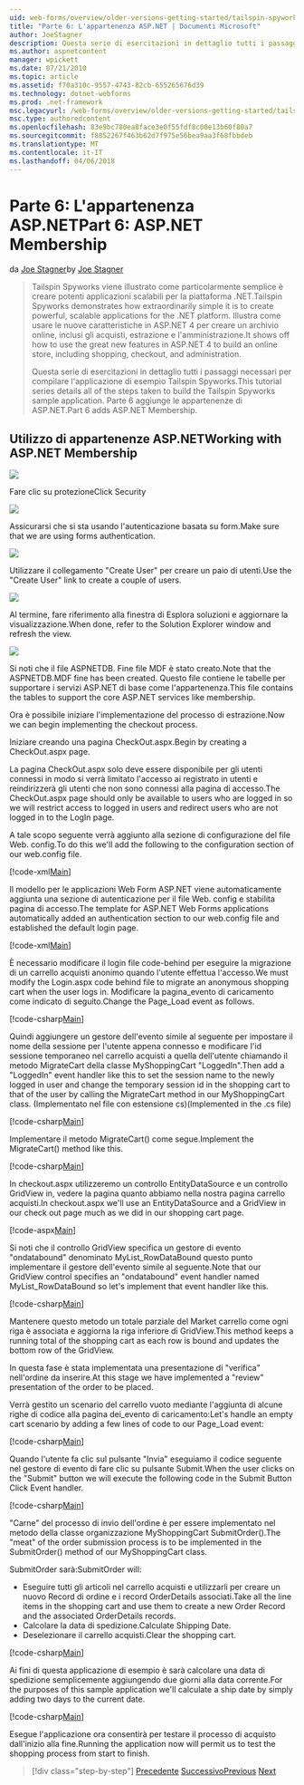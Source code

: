 ```yaml
---
uid: web-forms/overview/older-versions-getting-started/tailspin-spyworks/tailspin-spyworks-part-6
title: "Parte 6: L'appartenenza ASP.NET | Documenti Microsoft"
author: JoeStagner
description: Questa serie di esercitazioni in dettaglio tutti i passaggi necessari per compilare l'applicazione di esempio Tailspin Spyworks. Parte 6 aggiunge le appartenenze di ASP.NET.
ms.author: aspnetcontent
manager: wpickett
ms.date: 07/21/2010
ms.topic: article
ms.assetid: f70a310c-9557-4743-82cb-655265676d39
ms.technology: dotnet-webforms
ms.prod: .net-framework
msc.legacyurl: /web-forms/overview/older-versions-getting-started/tailspin-spyworks/tailspin-spyworks-part-6
msc.type: authoredcontent
ms.openlocfilehash: 83e9bc780ea8face3e0f55fdf8c00e13b60f80a7
ms.sourcegitcommit: f8852267f463b62d7f975e56bea9aa3f68fbbdeb
ms.translationtype: MT
ms.contentlocale: it-IT
ms.lasthandoff: 04/06/2018
---
```

<a name="part-6-aspnet-membership"></a><span data-ttu-id="d6bf5-104">Parte 6: L'appartenenza ASP.NET</span><span class="sxs-lookup"><span data-stu-id="d6bf5-104">Part 6: ASP.NET Membership</span></span>
====================
<span data-ttu-id="d6bf5-105">da [Joe Stagner](https://github.com/JoeStagner)</span><span class="sxs-lookup"><span data-stu-id="d6bf5-105">by [Joe Stagner](https://github.com/JoeStagner)</span></span>

> <span data-ttu-id="d6bf5-106">Tailspin Spyworks viene illustrato come particolarmente semplice è creare potenti applicazioni scalabili per la piattaforma .NET.</span><span class="sxs-lookup"><span data-stu-id="d6bf5-106">Tailspin Spyworks demonstrates how extraordinarily simple it is to create powerful, scalable applications for the .NET platform.</span></span> <span data-ttu-id="d6bf5-107">Illustra come usare le nuove caratteristiche in ASP.NET 4 per creare un archivio online, inclusi gli acquisti, estrazione e l'amministrazione.</span><span class="sxs-lookup"><span data-stu-id="d6bf5-107">It shows off how to use the great new features in ASP.NET 4 to build an online store, including shopping, checkout, and administration.</span></span>
> 
> <span data-ttu-id="d6bf5-108">Questa serie di esercitazioni in dettaglio tutti i passaggi necessari per compilare l'applicazione di esempio Tailspin Spyworks.</span><span class="sxs-lookup"><span data-stu-id="d6bf5-108">This tutorial series details all of the steps taken to build the Tailspin Spyworks sample application.</span></span> <span data-ttu-id="d6bf5-109">Parte 6 aggiunge le appartenenze di ASP.NET.</span><span class="sxs-lookup"><span data-stu-id="d6bf5-109">Part 6 adds ASP.NET Membership.</span></span>


## <a id="_Toc260221672"></a>  <span data-ttu-id="d6bf5-110">Utilizzo di appartenenze ASP.NET</span><span class="sxs-lookup"><span data-stu-id="d6bf5-110">Working with ASP.NET Membership</span></span>

![](tailspin-spyworks-part-6/_static/image1.png)

<span data-ttu-id="d6bf5-111">Fare clic su protezione</span><span class="sxs-lookup"><span data-stu-id="d6bf5-111">Click Security</span></span>

![](tailspin-spyworks-part-6/_static/image1.jpg)

<span data-ttu-id="d6bf5-112">Assicurarsi che si sta usando l'autenticazione basata su form.</span><span class="sxs-lookup"><span data-stu-id="d6bf5-112">Make sure that we are using forms authentication.</span></span>

![](tailspin-spyworks-part-6/_static/image2.jpg)

<span data-ttu-id="d6bf5-113">Utilizzare il collegamento "Create User" per creare un paio di utenti.</span><span class="sxs-lookup"><span data-stu-id="d6bf5-113">Use the "Create User" link to create a couple of users.</span></span>

![](tailspin-spyworks-part-6/_static/image3.jpg)

<span data-ttu-id="d6bf5-114">Al termine, fare riferimento alla finestra di Esplora soluzioni e aggiornare la visualizzazione.</span><span class="sxs-lookup"><span data-stu-id="d6bf5-114">When done, refer to the Solution Explorer window and refresh the view.</span></span>

![](tailspin-spyworks-part-6/_static/image2.png)

<span data-ttu-id="d6bf5-115">Si noti che il file ASPNETDB. Fine file MDF è stato creato.</span><span class="sxs-lookup"><span data-stu-id="d6bf5-115">Note that the ASPNETDB.MDF fine has been created.</span></span> <span data-ttu-id="d6bf5-116">Questo file contiene le tabelle per supportare i servizi ASP.NET di base come l'appartenenza.</span><span class="sxs-lookup"><span data-stu-id="d6bf5-116">This file contains the tables to support the core ASP.NET services like membership.</span></span>

<span data-ttu-id="d6bf5-117">Ora è possibile iniziare l'implementazione del processo di estrazione.</span><span class="sxs-lookup"><span data-stu-id="d6bf5-117">Now we can begin implementing the checkout process.</span></span>

<span data-ttu-id="d6bf5-118">Iniziare creando una pagina CheckOut.aspx.</span><span class="sxs-lookup"><span data-stu-id="d6bf5-118">Begin by creating a CheckOut.aspx page.</span></span>

<span data-ttu-id="d6bf5-119">La pagina CheckOut.aspx solo deve essere disponibile per gli utenti connessi in modo si verrà limitato l'accesso ai registrato in utenti e reindirizzerà gli utenti che non sono connessi alla pagina di accesso.</span><span class="sxs-lookup"><span data-stu-id="d6bf5-119">The CheckOut.aspx page should only be available to users who are logged in so we will restrict access to logged in users and redirect users who are not logged in to the LogIn page.</span></span>

<span data-ttu-id="d6bf5-120">A tale scopo seguente verrà aggiunto alla sezione di configurazione del file Web. config.</span><span class="sxs-lookup"><span data-stu-id="d6bf5-120">To do this we'll add the following to the configuration section of our web.config file.</span></span>

[!code-xml[Main](tailspin-spyworks-part-6/samples/sample1.xml)]

<span data-ttu-id="d6bf5-121">Il modello per le applicazioni Web Form ASP.NET viene automaticamente aggiunta una sezione di autenticazione per il file Web. config e stabilita pagina di accesso.</span><span class="sxs-lookup"><span data-stu-id="d6bf5-121">The template for ASP.NET Web Forms applications automatically added an authentication section to our web.config file and established the default login page.</span></span>

[!code-xml[Main](tailspin-spyworks-part-6/samples/sample2.xml)]

<span data-ttu-id="d6bf5-122">È necessario modificare il login file code-behind per eseguire la migrazione di un carrello acquisti anonimo quando l'utente effettua l'accesso.</span><span class="sxs-lookup"><span data-stu-id="d6bf5-122">We must modify the Login.aspx code behind file to migrate an anonymous shopping cart when the user logs in.</span></span> <span data-ttu-id="d6bf5-123">Modificare la pagina\_evento di caricamento come indicato di seguito.</span><span class="sxs-lookup"><span data-stu-id="d6bf5-123">Change the Page\_Load event as follows.</span></span>

[!code-csharp[Main](tailspin-spyworks-part-6/samples/sample3.cs)]

<span data-ttu-id="d6bf5-124">Quindi aggiungere un gestore dell'evento simile al seguente per impostare il nome della sessione per l'utente appena connesso e modificare l'id sessione temporaneo nel carrello acquisti a quella dell'utente chiamando il metodo MigrateCart della classe MyShoppingCart "LoggedIn".</span><span class="sxs-lookup"><span data-stu-id="d6bf5-124">Then add a "LoggedIn" event handler like this to set the session name to the newly logged in user and change the temporary session id in the shopping cart to that of the user by calling the MigrateCart method in our MyShoppingCart class.</span></span> <span data-ttu-id="d6bf5-125">(Implementato nel file con estensione cs)</span><span class="sxs-lookup"><span data-stu-id="d6bf5-125">(Implemented in the .cs file)</span></span>

[!code-csharp[Main](tailspin-spyworks-part-6/samples/sample4.cs)]

<span data-ttu-id="d6bf5-126">Implementare il metodo MigrateCart() come segue.</span><span class="sxs-lookup"><span data-stu-id="d6bf5-126">Implement the MigrateCart() method like this.</span></span>

[!code-csharp[Main](tailspin-spyworks-part-6/samples/sample5.cs)]

<span data-ttu-id="d6bf5-127">In checkout.aspx utilizzeremo un controllo EntityDataSource e un controllo GridView in, vedere la pagina quanto abbiamo nella nostra pagina carrello acquisti.</span><span class="sxs-lookup"><span data-stu-id="d6bf5-127">In checkout.aspx we'll use an EntityDataSource and a GridView in our check out page much as we did in our shopping cart page.</span></span>

[!code-aspx[Main](tailspin-spyworks-part-6/samples/sample6.aspx)]

<span data-ttu-id="d6bf5-128">Si noti che il controllo GridView specifica un gestore di evento "ondatabound" denominato MyList\_RowDataBound questo punto implementare il gestore dell'evento simile al seguente.</span><span class="sxs-lookup"><span data-stu-id="d6bf5-128">Note that our GridView control specifies an "ondatabound" event handler named MyList\_RowDataBound so let's implement that event handler like this.</span></span>

[!code-csharp[Main](tailspin-spyworks-part-6/samples/sample7.cs)]

<span data-ttu-id="d6bf5-129">Mantenere questo metodo un totale parziale del Market carrello come ogni riga è associata e aggiorna la riga inferiore di GridView.</span><span class="sxs-lookup"><span data-stu-id="d6bf5-129">This method keeps a running total of the shopping cart as each row is bound and updates the bottom row of the GridView.</span></span>

<span data-ttu-id="d6bf5-130">In questa fase è stata implementata una presentazione di "verifica" nell'ordine da inserire.</span><span class="sxs-lookup"><span data-stu-id="d6bf5-130">At this stage we have implemented a "review" presentation of the order to be placed.</span></span>

<span data-ttu-id="d6bf5-131">Verrà gestito un scenario del carrello vuoto mediante l'aggiunta di alcune righe di codice alla pagina dei\_evento di caricamento:</span><span class="sxs-lookup"><span data-stu-id="d6bf5-131">Let's handle an empty cart scenario by adding a few lines of code to our Page\_Load event:</span></span>

[!code-csharp[Main](tailspin-spyworks-part-6/samples/sample8.cs)]

<span data-ttu-id="d6bf5-132">Quando l'utente fa clic sul pulsante "Invia" eseguiamo il codice seguente nel gestore di evento di fare clic su pulsante Submit.</span><span class="sxs-lookup"><span data-stu-id="d6bf5-132">When the user clicks on the "Submit" button we will execute the following code in the Submit Button Click Event handler.</span></span>

[!code-csharp[Main](tailspin-spyworks-part-6/samples/sample9.cs)]

<span data-ttu-id="d6bf5-133">"Carne" del processo di invio dell'ordine è per essere implementato nel metodo della classe organizzazione MyShoppingCart SubmitOrder().</span><span class="sxs-lookup"><span data-stu-id="d6bf5-133">The "meat" of the order submission process is to be implemented in the SubmitOrder() method of our MyShoppingCart class.</span></span>

<span data-ttu-id="d6bf5-134">SubmitOrder sarà:</span><span class="sxs-lookup"><span data-stu-id="d6bf5-134">SubmitOrder will:</span></span>

- <span data-ttu-id="d6bf5-135">Eseguire tutti gli articoli nel carrello acquisti e utilizzarli per creare un nuovo Record di ordine e i record OrderDetails associati.</span><span class="sxs-lookup"><span data-stu-id="d6bf5-135">Take all the line items in the shopping cart and use them to create a new Order Record and the associated OrderDetails records.</span></span>
- <span data-ttu-id="d6bf5-136">Calcolare la data di spedizione.</span><span class="sxs-lookup"><span data-stu-id="d6bf5-136">Calculate Shipping Date.</span></span>
- <span data-ttu-id="d6bf5-137">Deselezionare il carrello acquisti.</span><span class="sxs-lookup"><span data-stu-id="d6bf5-137">Clear the shopping cart.</span></span>


[!code-csharp[Main](tailspin-spyworks-part-6/samples/sample10.cs)]

<span data-ttu-id="d6bf5-138">Ai fini di questa applicazione di esempio è sarà calcolare una data di spedizione semplicemente aggiungendo due giorni alla data corrente.</span><span class="sxs-lookup"><span data-stu-id="d6bf5-138">For the purposes of this sample application we'll calculate a ship date by simply adding two days to the current date.</span></span>

[!code-csharp[Main](tailspin-spyworks-part-6/samples/sample11.cs)]

<span data-ttu-id="d6bf5-139">Esegue l'applicazione ora consentirà per testare il processo di acquisto dall'inizio alla fine.</span><span class="sxs-lookup"><span data-stu-id="d6bf5-139">Running the application now will permit us to test the shopping process from start to finish.</span></span>

> [!div class="step-by-step"]
> <span data-ttu-id="d6bf5-140">[Precedente](tailspin-spyworks-part-5.md)
> [Successivo](tailspin-spyworks-part-7.md)</span><span class="sxs-lookup"><span data-stu-id="d6bf5-140">[Previous](tailspin-spyworks-part-5.md)
[Next](tailspin-spyworks-part-7.md)</span></span>
